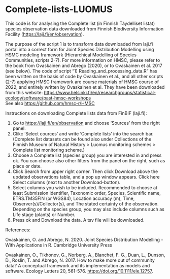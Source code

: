 # Complete-lists-LUOMUS
 
This code is for analysing the Complete list (in Finnish Täydelliset listat) species observation data downloaded from Finnish Biodiversity Information Facility (https://laji.fi/en/observation).  

The purpose of the script 1 is to transform data downloaded from laji.fi portal into a correct form for Joint Species Distribution Modelling using HSMC modeling framework (Hierarchical Modelling of Species Communities, scripts 2-7). For more information on HMSC, please refer to the book from Ovaskainen and Abrego (2020), or to Ovaskainen et al. 2017 (see below). The code of script “1) Reading_and_processing_data.R” has been written on the basis of code by Ovaskainen et al., and all other scripts (2-7) applying HMSC framework are course materials of HMSC course of 2022, and entirely written by Ovaskainen et al. They have been downloaded from this website: https://www.helsinki.fi/en/researchgroups/statistical-ecology/software/past-hmsc-workshops  
See also https://github.com/hmsc-r/HMSC

Instructions on downloading Complete lists data from FinBIF (laji.fi): 

1) Go to https://laji.fi/en/observation and choose ‘Sources’ from the right panel. 
2) Clikc ‘Select cources’ and write ‘Complete lists’ into the search bar. (Complete list datasets can be found also under Collections of the Finnish Museum of Natural History > Luomus monitoring schemes > Complete list monitoring scheme.) 
3) Choose a Complete list (species group) you are interested in and press ok. You can choose also other filters from the panel on the right, such as place or date. 
4) Click Search from upper right corner. Then click Download above the updated observations table, and a pop up window appears. Click here Select columns (next to another Download-button). 
5) Select columns you wish to be included. Recommended to choose at least  Submission identifier, Taxonomic order, Species, Scientific name, ETRS.TM35FIN (or WGS84), Location accuracy (m), Time, Observer(s)/Collector(s), and The stated certainty of the observation. Depending on the species group, you may also include columns such as Life stage (plants) or Number.  
6) Press ok and Download the data. A tsv file will be downloaded. 


References:

Ovaskainen, O. and Abrego, N. 2020. Joint Species Distribution Modelling - With Applications in R. Cambridge University Press  

Ovaskainen, O., Tikhonov, G., Norberg, A., Blanchet, F. G., Duan, L., Dunson, D., Roslin, T. and Abrego, N. 2017. How to make more out of community data? A conceptual framework and its implementation as models and software. Ecology Letters 20, 561-576. https://doi.org/10.1111/ele.12757.  
